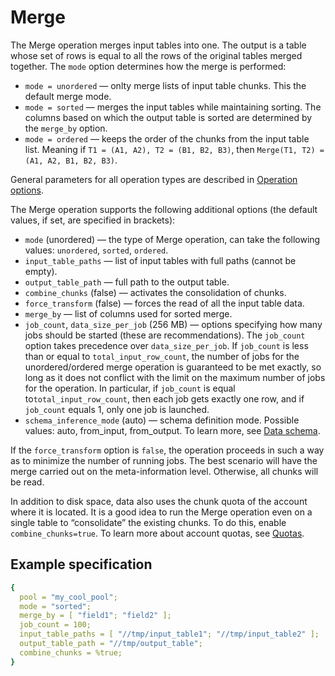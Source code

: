 # Merge

The Merge operation merges input tables into one. The output is a table whose set of rows is equal to all the rows of the original tables merged together. The `mode` option determines how the merge is performed:

* `mode = unordered` — onlty merge lists of input table chunks. This the default merge mode.
* `mode = sorted` — merges the input tables while maintaining sorting. The columns based on which the output table is sorted are determined by the `merge_by` option.
* `mode = ordered` — keeps the order of the chunks from the input table list. Meaning if `T1 = (A1, A2), T2 = (B1, B2, B3)`, then `Merge(T1, T2) = (A1, A2, B1, B2, B3)`.

General parameters for all operation types are described in [Operation options](../../../../user-guide/data-processing/operations/operations-options.md).

The Merge operation supports the following additional options (the default values, if set, are specified in brackets):

* `mode` (unordered) — the type of Merge operation, can take the following values: `unordered`, `sorted`, `ordered`.
* `input_table_paths` — list of input tables with full paths (cannot be empty).
* `output_table_path` — full path to the output table.
* `combine_chunks` (false) — activates the consolidation of chunks.
* `force_transform` (false) — forces the read of all the input table data.
* `merge_by` — list of columns used for sorted merge.
* `job_count`, `data_size_per_job` (256 MB) — options specifying how many jobs should be started (these are recommendations). The `job_count` option takes precedence over `data_size_per_job`. If `job_count` is less than or equal to `total_input_row_count`, the number of jobs for the unordered/ordered merge operation is guaranteed to be met exactly, so long as it does not conflict with the limit on the maximum number of jobs for the operation. In particular, if `job_count` is equal to`total_input_row_count`, then each job gets exactly one row, and if `job_count` equals 1, only one job is launched.
* `schema_inference_mode` (auto) — schema definition mode. Possible values: auto, from_input, from_output. To learn more, see [Data schema](../../../../user-guide/storage/static-schema.md#schema_inference).

If the `force_transform` option is `false`, the operation proceeds in such a way as to minimize the number of running jobs. The best scenario will have the merge carried out on the meta-information level. Otherwise, all chunks will be read.

In addition to disk space, data also uses the chunk quota of the account where it is located. It is a good idea to run the Merge operation even on a single table to “consolidate” the existing chunks. To do this, enable `combine_chunks=true`. To learn more about account quotas, see [Quotas](../../../../user-guide/storage/quotas.md).

## Example specification

```yaml
{
  pool = "my_cool_pool";
  mode = "sorted";
  merge_by = [ "field1"; "field2" ];
  job_count = 100;
  input_table_paths = [ "//tmp/input_table1"; "//tmp/input_table2" ];
  output_table_path = "//tmp/output_table";
  combine_chunks = %true;
}
```
